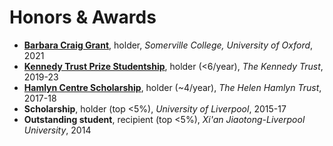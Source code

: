 # <i class="fas fa-trophy"></i> Honors & Awards
<div style="list-style-type:disc">
<ul>
<li>
<div class="hfill_container">
<span style="text-align:left"><b><a href='https://blogs.some.ox.ac.uk/mcr/who-we-are/docs/'>Barbara Craig Grant</a></b>, holder,</span> <span style="text-align:right"><i>Somerville College, University of Oxford</i>, 2021</span>
</div>
</li>
<li>
<div class="hfill_container">
<span style="text-align:left"><b><a href='https://www.ndorms.ox.ac.uk/graduate-courses/kennedy-trust-prize-studentships'>Kennedy Trust Prize Studentship</a></b>, holder (<6/year),</span> <span style="text-align:right"><i>The Kennedy Trust</i>, 2019-23</span>
</div>
</li>
<li>
<div class="hfill_container">
<span style="text-align:left"><b><a href='https://www.imperial.ac.uk/hamlyn-centre/about-us/funding/'>Hamlyn Centre Scholarship</a></b>, holder (~4/year),</span> <span style="text-align:right"><i>The Helen Hamlyn Trust</i>, 2017-18</span>
</div>
</li>
<li>
<div class="hfill_container">
<span style="text-align:left"><b>Scholarship</b>, holder (top <5%),</span> <span style="text-align:right"><i>University of Liverpool</i>, 2015-17</span>
</div>
</li>
<li>
<div class="hfill_container">
<span style="text-align:left"><b>Outstanding student</b>, recipient (top <5%),</span> <span style="text-align:right"><i>Xi'an Jiaotong-Liverpool University</i>, 2014</span>
</div>
</li>
</ul>
</div>

